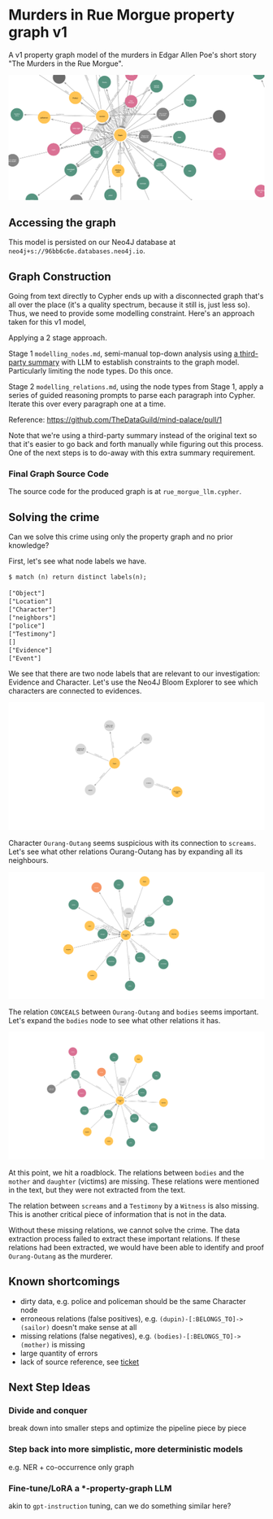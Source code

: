 # Murders in Rue Morgue property graph v1

A v1 property graph model of the murders in Edgar Allen Poe's short story "The Murders in the Rue Morgue".

![v1 graph overview](v1-graph-overview.png)

## Accessing the graph

This model is persisted on our Neo4J database at `neo4j+s://96bb6c6e.databases.neo4j.io`.

## Graph Construction

Going from text directly to Cypher ends up with a disconnected graph that's all over the place (it's a quality spectrum, because it still is, just less so). Thus, we need to provide some modelling constraint. Here's an approach taken for this v1 model,

Applying a 2 stage approach.

Stage 1 `modelling_nodes.md`, semi-manual top-down analysis using [a third-party summary](../resources/murders_in_rue_morgue_summary.txt) with LLM to establish constraints to the graph model. Particularly limiting the node types. Do this once.

Stage 2 `modelling_relations.md`, using the node types from Stage 1, apply a series of guided reasoning prompts to parse each paragraph into Cypher. Iterate this over every paragraph one at a time.

Reference: https://github.com/TheDataGuild/mind-palace/pull/1

Note that we're using a third-party summary instead of the original text so that it's easier to go back and forth manually while figuring out this process. One of the next steps is to do-away with this extra summary requirement.

### Final Graph Source Code

The source code for the produced graph is at `rue_morgue_llm.cypher`.

## Solving the crime

Can we solve this crime using only the property graph and no prior knowledge?

First, let's see what node labels we have.

```
$ match (n) return distinct labels(n);

["Object"]
["Location"]
["Character"]
["neighbors"]
["police"]
["Testimony"]
[]
["Evidence"]
["Event"]
```

We see that there are two node labels that are relevant to our investigation: Evidence and Character. Let's use the Neo4J Bloom Explorer to see which characters are connected to evidences.

![(Evidence) - (Character)](evidence-chracter.png)

Character `Ourang-Outang` seems suspicious with its connection to `screams`. Let's see what other relations Ourang-Outang has by expanding all its neighbours.

![(Ourang-Outang)](ourang-outang.png)

The relation `CONCEALS` between `Ourang-Outang` and `bodies` seems important. Let's expand the `bodies` node to see what other relations it has.

![(bodies)](bodies.png)

At this point, we hit a roadblock. The relations between `bodies` and the `mother` and `daughter` (victims) are missing. These relations were mentioned in the text, but they were not extracted from the text.

The relation between `screams` and a `Testimony` by a `Witness` is also missing. This is another critical piece of information that is not in the data.

Without these missing relations, we cannot solve the crime. The data extraction process failed to extract these important relations. If these relations had been extracted, we would have been able to identify and proof `Ourang-Outang` as the murderer.

## Known shortcomings

- dirty data, e.g. police and policeman should be the same Character node
- erroneous relations (false positives), e.g. `(dupin)-[:BELONGS_TO]->(sailor)` doesn't make sense at all
- missing relations (false negatives), e.g. `(bodies)-[:BELONGS_TO]->(mother)` is missing
- large quantity of errors
- lack of source reference, see [ticket](https://github.com/TheDataGuild/mind-palace/issues/2)

## Next Step Ideas

### Divide and conquer

break down into smaller steps and optimize the pipeline piece by piece

### Step back into more simplistic, more deterministic models

e.g. NER + co-occurrence only graph

### Fine-tune/LoRA a *-property-graph LLM

akin to `gpt-instruction` tuning, can we do something similar here?

